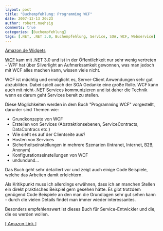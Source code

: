```yaml
---
layout: post
title: "Buchempfehlung: Programming WCF"
date: 2007-12-13 20:23
author: robert.muehsig
comments: true
categories: [Buchempfehlung]
tags: [.NET, .NET 3.0, Buchempfehlung, Service, SOA, WCF, Webservice]
---
```

<SCRIPT charset="utf-8" type="text/javascript" src="http://ws.amazon.de/widgets/q?ServiceVersion=20070822&MarketPlace=DE&ID=V20070822/DE/meinkleinerbl-21/8001/4e9f6164-cd78-4359-84c1-51277749e5a6"> </SCRIPT> <NOSCRIPT><A HREF="http://ws.amazon.de/widgets/q?ServiceVersion=20070822&MarketPlace=DE&ID=V20070822%2FDE%2Fmeinkleinerbl-21%2F8001%2F4e9f6164-cd78-4359-84c1-51277749e5a6&Operation=NoScript">Amazon.de Widgets</A></NOSCRIPT> 
<p><a href="http://de.wikipedia.org/wiki/Windows_Communication_Foundation" target="_blank">WCF</a> kam mit .NET 3.0 und ist in der Öffentlichkeit nur sehr wenig vertreten - WPF hat über Silverlight an Aufmerksamkeit gewonnen, was man jedoch mit WCF alles machen kann, wissen viele nicht.</p> <p>WCF ist mächtig und ermöglicht es, Server-Client Anwendungen sehr gut abzubilden. Dabei spielt auch der SOA Gedanke eine große Rolle. WCF kann auch mit nicht-.NET Services kommunizieren und ist daher die Technik wenn es darum geht Services bereit zu stellen.</p> <p>Diese Möglichkeiten werden in dem Buch "Programming WCF" vorgestellt, darunter sind Themen wie:</p> <ul> <li>Grundkonzepte von WCF  <li>Erstellen von Services (Abstraktionsebenen, ServiceContracts, DataContracs etc.)  <li>Wie sieht es auf der Clientseite aus?  <li>Hosten von Services  <li>Sicherheitseinstellungen in mehrere Szenarien (Intranet, Internet, B2B, Anonym)  <li>Konfigurationseinstellungen von WCF  <li>undundund...</li></ul> <p>Das Buch geht sehr detailiert vor und zeigt auch einige Code Beispiele, welche das Arbeiten damit erleichtern.</p> <p>Als Kritikpunkt muss ich allerdings erwähnen, dass ich an manchen Stellen ein direkt praktisches Beispiel gern gesehen hätte. Es gibt trotzdem genügend Code Beispiele an den man die Grundlagen sehr gut sehen kann - durch die vielen Details findet man immer wieder interessantes.</p> <p>Besonders empfehlenswert ist dieses Buch für Service-Entwickler und die, die es werden wollen.</p> <p><a href="http://www.amazon.de/dp/0596526997/?tag=amawid0f-21" target="_blank">[ Amazon Link ]</a></p>

